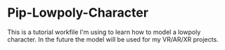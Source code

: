 # Pip-Lowpoly-Character
This is a tutorial workfile I'm using to learn how to model a lowpoly character. In the future the model will be used for my VR/AR/XR projects.
